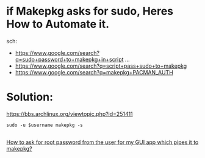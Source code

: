 # if Makepkg asks for sudo, Heres How to Automate it.
sch:
- https://www.google.com/search?q=sudo+password+to+makepkg+in+script
...
- https://www.google.com/search?q=script+pass+sudo+to+makepkg
- https://www.google.com/search?q=makepkg+PACMAN_AUTH

# Solution:
https://bbs.archlinux.org/viewtopic.php?id=251411

```
sudo -u $username makepkg -s
```

##
[How to ask for root password from the user for my GUI app which pipes it to makepkg?](https://unix.stackexchange.com/questions/768977/how-to-ask-for-root-password-from-the-user-for-my-gui-app-which-pipes-it-to-make)
